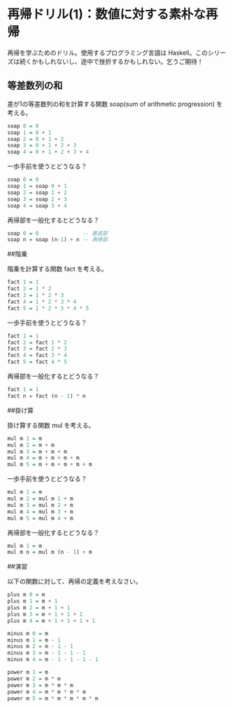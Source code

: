 # 再帰ドリル(1)：数値に対する素朴な再帰

再帰を学ぶためのドリル。使用するプログラミング言語は Haskell。このシリーズは続くかもしれないし、途中で挫折するかもしれない。乞うご期待！

## 等差数列の和

差が1の等差数列の和を計算する関数 soap(sum of arithmetic progression) を考える。

```haskell
soap 0 = 0
soap 1 = 0 + 1
soap 2 = 0 + 1 + 2
soap 3 = 0 + 1 + 2 + 3
soap 4 = 0 + 1 + 2 + 3 + 4
```

一歩手前を使うとどうなる？

```haskell
soap 0 = 0
soap 1 = soap 0 + 1
soap 2 = soap 1 + 2
soap 3 = soap 2 + 3
soap 4 = soap 3 + 4
```

再帰部を一般化するとどうなる？

```haskell
soap 0 = 0              -- 基底部
soap n = soap (n-1) + n -- 再帰部
```

##階乗

階乗を計算する関数 fact を考える。

```haskell
fact 1 = 1
fact 2 = 1 * 2
fact 3 = 1 * 2 * 3
fact 4 = 1 * 2 * 3 * 4
fact 5 = 1 * 2 * 3 * 4 * 5
```

一歩手前を使うとどうなる？

```haskell
fact 1 = 1
fact 2 = fact 1 * 2
fact 3 = fact 2 * 3
fact 4 = fact 3 * 4
fact 5 = fact 4 * 5
```

再帰部を一般化するとどうなる？

```haskell
fact 1 = 1
fact n = fact (n - 1) * n
```

##掛け算

掛け算する関数 mul を考える。

```haskell
mul m 1 = m 
mul m 2 = m + m
mul m 3 = m + m + m 
mul m 4 = m + m + m + m
mul m 5 = m + m + m + m + m
```

一歩手前を使うとどうなる？

```haskell
mul m 1 = m
mul m 2 = mul m 1 + m
mul m 3 = mul m 2 + m 
mul m 4 = mul m 3 + m
mul m 5 = mul m 4 + m
```

再帰部を一般化するとどうなる？

```haskell
mul m 1 = m
mul m n = mul m (n - 1) + m
```

##演習

以下の関数に対して、再帰の定義を考えなさい。

```haskell
plus m 0 = m
plus m 1 = m + 1
plus m 2 = m + 1 + 1
plus m 3 = m + 1 + 1 + 1
plus m 4 = m + 1 + 1 + 1 + 1
```

```haskell
minus m 0 = m
minus m 1 = m - 1
minus m 2 = m - 1 - 1
minus m 3 = m - 1 - 1 - 1
minus m 4 = m - 1 - 1 - 1 - 1
```

```haskell
power m 1 = m
power m 2 = m * m
power m 3 = m * m * m
power m 4 = m * m * m * m
power m 5 = m * m * m * m * m
```
